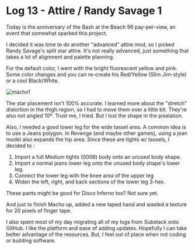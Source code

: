 # Log 13 - Attire / Randy Savage 1

Today is the anniversary of the Bash at the Beach 96 pay-per-view, an event that somewhat sparked this project. 

I decided it was time to do another "advanced" attire mod, so I picked Randy Savage's split star attire. It's not really advanced, just something that takes a lot of alignment and palette planning.

For the default color, I went with the bright fluorescent yellow and pink. Some color changes and you can re-create his Red/Yellow (Slim Jim-style) or a cool Black/White.

![macho1](https://github.com/user-attachments/assets/4c78b34c-b1fe-4fc8-9d88-c006cc74a615)

The star placement isn't 100% accurate. I learned more about the "stretch" distortion in the thigh region, so I had to move them over a little bit. They're also not angled 10º. Trust me, I tried. But I lost the shape in the pixelation.

Also, I needed a good lower leg for the wide tassel area. A common idea is to use a Jeans polygon. In Revenge (and maybe other games), using a jean model also expands the hip area. Since these are tights w/ tassels, I decided to :

1) Import a full Medium tights (0008) body onto an unused body shape.
2) Import a normal jeans lower leg onto the unused body shape's lower leg.
3) Connect the lower leg with the knee area of the upper leg
4) Widen the left, right, and back sections of the lower leg 3-hex.

These pants might be good for Disco Inferno too? Not sure yet. 

And just to finish Macho up, added a new taped hand and wasted a texture for 20 pixels of finger tape.  

I also spent most of my day migrating all of my logs from Substack onto GitHub. I like the platform and ease of adding updates. Hopefully I can take better advantage of the resources. But, I feel out of place when not coding or building software. 
